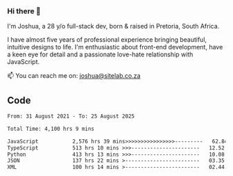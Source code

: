 ### Hi there 👋

I'm Joshua, a 28 y/o full-stack dev, born & raised in Pretoria, South Africa. 

I have almost five years of professional experience bringing beautiful, intuitive designs to life. I'm enthusiastic about front-end development, have a keen eye for detail and a passionate love-hate relationship with JavaScript.

📫 You can reach me on: joshua@sitelab.co.za

## **Code**

<!--START_SECTION:waka-->

```txt
From: 31 August 2021 - To: 25 August 2025

Total Time: 4,100 hrs 9 mins

JavaScript           2,576 hrs 39 mins>>>>>>>>>>>>>>>>---------   62.84 %
TypeScript           513 hrs 10 mins >>>----------------------   12.52 %
Python               413 hrs 13 mins >>>----------------------   10.08 %
JSON                 137 hrs 22 mins >------------------------   03.35 %
XML                  100 hrs 14 mins >------------------------   02.44 %
```

<!--END_SECTION:waka-->
